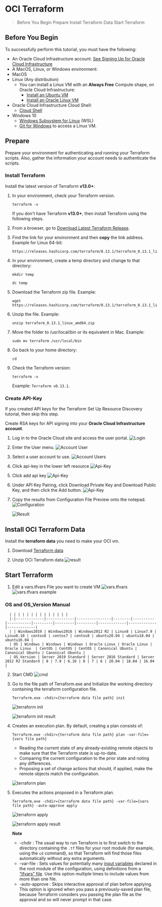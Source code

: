 OCI Terraform
============
> Before You Begin
> Prepare
> Install Terraform Data
> Start Terraform



## Before You Begin
To successfully perform this tutorial, you must have the following:

   * An Oracle Cloud Infrastructure account. [See Signing Up for Oracle Cloud Infrastructure](https://docs.oracle.com/en-us/iaas/Content/GSG/Tasks/signingup.htm)
   * A MacOS, Linux, or Windows environment:
   * MacOS
   * Linux (Any distribution)
      - You can install a Linux VM with an **Always Free** Compute shape, on Oracle Cloud Infrastructure:
         +  [Install an Ubuntu VM](https://docs.oracle.com/iaas/developer-tutorials/tutorials/helidon-on-ubuntu/01oci-ubuntu-helidon-summary.htm#create-ubuntu-vm)
         +  [Install an Oracle Linux VM](https://docs.oracle.com/iaas/developer-tutorials/tutorials/apache-on-oracle-linux/01oci-ol-apache-summary.htm#create-oracle-linux-vm)
   * Oracle Cloud Infrastructure Cloud Shell:
      -  [Cloud Shell](https://docs.oracle.com/iaas/Content/API/Concepts/cloudshellintro.htm)
   * Windows 10
      -  [Windows Subsystem for Linux](https://ubuntu.com/wsl) (WSL)
      -  [Git for Windows](https://gitforwindows.org/) to access a Linux VM.



## Prepare
Prepare your environment for authenticating and running your Terraform scripts. Also, gather the information your account needs to authenticate the scripts.

### Install Terraform
   Install the latest version of Terraform **v13.0+**:

   1. In your environment, check your Terraform version.
      ```script
      terraform -v
      ```

      If you don't have Terraform **v13.0+**, then install Terraform using the following steps.

   2. From a browser, go to [Download Latest Terraform Release](https://www.terraform.io/downloads.html).

   3. Find the link for your environment and then **copy** the link address. Example for Linux 64-bit:
      ```script
      https://releases.hashicorp.com/terraform/0.13.1/terraform_0.13.1_linux_amd64.zip
      ```

   4. In your environment, create a temp directory and change to that directory:
      ```script
      mkdir temp
      ```
      ```script
      dc temp
      ```

   5. Download the Terraform zip file. Example:
      ```script
      wget https://releases.hashicorp.com/terraform/0.13.1/terraform_0.13.1_linux_amd64.zip
      ```

   6. Unzip the file. Example:
      ```script
      unzip terraform_0.13.1_linux_amd64.zip
      ```

   7. Move the folder to /usr/local/bin or its equivalent in Mac. Example:
      ```script
      sudo mv terraform /usr/local/bin
      ```

   8. Go back to your home directory:
      ```script
      cd
      ```

   9. Check the Terraform version:
      ```script
      terraform -v
      ```

      Example: `Terraform v0.13.1`.

### Create API-Key
   If you created API keys for the Terraform Set Up Resource Discovery tutorial, then skip this step.

   Create RSA keys for API signing into your **Oracle Cloud Infrastructure account**.

   1. Log in to the Oracle Cloud site and access the user portal.
      ![Login](https://objectstorage.ap-seoul-1.oraclecloud.com/p/UintikT5Bz9_ciVuEgqCJ1b1d34PzwoDZM1HV2trqjydCVx7XQbaOLRRR5PWep9T/n/cnfyb6dq82p9/b/test_bucket/o/login.png)  

   2. Enter the User menu.
      ![Account User](https://objectstorage.ap-seoul-1.oraclecloud.com/p/ZOKRkEnpLI3IHFs80_aW3Ciy6HTd-skSGzNuZ2fzSywbU6MSdWf2U5dOxN9ID_1X/n/cnfyb6dq82p9/b/test_bucket/o/Select%20Users.png)  

   3. Select a user account to use.
      ![Account Users](https://objectstorage.ap-seoul-1.oraclecloud.com/p/Mj3mBoNkl6NWjDLhtxfe63J-4Lq2r6VyKoZIxFOYEus_uUxy4KO4yL8-1O-EXKAX/n/cnfyb6dq82p9/b/test_bucket/o/Account%20Users.png)

   4. Click api-key in the lower left resource
      ![Api-Key](https://objectstorage.ap-seoul-1.oraclecloud.com/p/loI-emg6u0lh9fUSBcYtOxB3sHrZdReHE8w9UShac3o07rV1YxGrdDRomJedjeFm/n/cnfyb6dq82p9/b/test_bucket/o/Select%20API.png)

   5. Click add api key
      ![Api-Key](https://objectstorage.ap-seoul-1.oraclecloud.com/p/0h6Wa3WGv6TxKdlToZiSF1y8DKfb5OzUyk1FoNOwqcI3Uia4H-6en1OJ6QrKjax2/n/cnfyb6dq82p9/b/test_bucket/o/Add%20API.png)

   6. Under API Key Pairing, click Download Private Key and Download Public Key, and then click the Add button.
      ![Api-Key](https://objectstorage.ap-seoul-1.oraclecloud.com/p/LWIhfi13CPLouybPpS7Y4CBIz0C6kBRvSdnhk3CJPmvkZ1i3Q_oIT6FSPoSEVEY3/n/cnfyb6dq82p9/b/test_bucket/o/Add%20API%20Key.png)

   7. Copy the results from Configuration File Preview onto the notepad.
      ![Configuration](https://objectstorage.ap-seoul-1.oraclecloud.com/p/-Zt31hsQBx_ZeziV66Ht-7lpHmaq6DaEEougk4XsNSAjKGTMex2IXXK217ksmbGr/n/cnfyb6dq82p9/b/test_bucket/o/Configuration.png)

      ![Result](https://objectstorage.ap-seoul-1.oraclecloud.com/p/gOxnRsQzQnxPaDe0qlPc7nOh4-Kdnzq6mu3OmJiUueDOPKhiBh3rPHaJDsaGJqi5/n/cnfyb6dq82p9/b/test_bucket/o/Result.png)

  

## Install OCI Terraform Data
   Install the **terraform data** you need to make your OCI vm.

   1. Download [Terraform data](https://objectstorage.ap-seoul-1.oraclecloud.com/p/bHkV4FBOsJqlTk5LoAGB0er2eazIffo0GayOxpnXl3NmIFiw-OOmC_r7k3QnwX9k/n/cnfyb6dq82p9/b/test_bucket/o/oci.zip)

   2. Unzip OCI Terraform data
      ![result](https://objectstorage.ap-seoul-1.oraclecloud.com/p/prTLqef95IlqW3cUVx69HQXbajaVw8JjmyMIswxKEzKv1UdHSab4TP17R9BxoY59/n/cnfyb6dq82p9/b/test_bucket/o/result_Extract_zip.png)
  


## Start Terraform

   1. Edit a vars.tfvars File you want to create VM
      ![vars.tfvars](https://objectstorage.ap-seoul-1.oraclecloud.com/p/OamyrtOzj--tgs_MItd7Ns17tDiHrwXRPo86I-HX81_D1AnYoBY5a-DrYUON6whZ/n/cnfyb6dq82p9/b/test_bucket/o/open_vars.tfvars.png)
      ![vars.tfvars example](https://objectstorage.ap-seoul-1.oraclecloud.com/p/MpiLFhwOzZxEpR0JhRTE_mCVurhRsbtlcBZ5zzzckjTKFa5XA7uzlz5igeLvBHFq/n/cnfyb6dq82p9/b/test_bucket/o/vars.tfvars_update.png)

   ### OS and OS_Version Manual
      | | | | | | | | | | | | | |
      |-|-------------|-------------|----------------|--------|----------|-----------|---------|---------|---------|-------------|-------------|-------------|
      | | Windows2019 | Windows2016 | Windows2012 R2 | Linux8 | Linux7.9 | Linux6.10 | centos8 | centos7 | centos8 | ubuntu20.04 | ubuntu18.04 | ubuntu16.04 |
      | OS | Windows | Windows | Windows | Oracle Linux | Oracle Linux | Oracle Linux  | CentOS | CentOS | CentOS | Canonical Ubuntu | Canonical Ubuntu | Canonical Ubuntu |
      | OS_Version | Server 2019 Standard | Server 2016 Standard | Server 2012 R2 Standard | 8 | 7.9 | 6.10 | 8 | 7 | 6 | 20.04 | 18.04 | 16.04 |

   2. Start CMD
      ![cmd](https://objectstorage.ap-seoul-1.oraclecloud.com/p/e8Z1D4LRTo5lMKNazFMPk336Tj7f3dDBiiTY3nncP55Mcn3_ZamU7rh95bdJ_f6T/n/cnfyb6dq82p9/b/test_bucket/o/run_cmd.png)

   3. Go to the file path of Terraform.exe and Initialize the working directory containing the terraform configuration file.
      ```script
      Terraform.exe -chdir={terraform data file path} init
      ```
      ![terraform init](https://objectstorage.ap-seoul-1.oraclecloud.com/p/-MbOI7iohBzYf0nZigfNbluXOaa8rRypdsxlBNWSwNKFzpRk0e-bGGbtYPRXmj6f/n/cnfyb6dq82p9/b/test_bucket/o/terraform%20init.png)
   
      ![terraform init result](https://objectstorage.ap-seoul-1.oraclecloud.com/p/T2z5bSTqorrNiI6jSOU8McxhVhPYiXkhUnEsvj3aA0xiXeI6vVmwb0IqZcxLNNcE/n/cnfyb6dq82p9/b/test_bucket/o/result_terraform%20init.png)


   4. Creates an execution plan. By default, creating a plan consists of:
      ```script
      Terraform.exe -chdir={terraform data file path} plan -var-file={vars file path}
      ```

      * Reading the current state of any already-existing remote objects to make sure that the Terraform state is up-to-date.
      * Comparing the current configuration to the prior state and noting any differences.
      * Proposing a set of change actions that should, if applied, make the remote objects match the configuration.

      ![terraform plan](https://objectstorage.ap-seoul-1.oraclecloud.com/p/6TzI1DE25F7qRGJr2dO4lPleSx-nzdV5OnqnHUBPvpohyKJXCcPg7hsu6YyNe19r/n/cnfyb6dq82p9/b/test_bucket/o/terraform%20plan.png)

   5. Executes the actions proposed in a Terraform plan.
      ```script
      Terraform.exe -chdir={terraform data file path} -var-file={vars file path} -auto-approve apply
      ```

      ![terraform apply](https://objectstorage.ap-seoul-1.oraclecloud.com/p/D-Av4dANh4d5I_8Amyi--N1VjxM-SK2aMHQj3ph3txIyEdseuyJzaJMbKIWSkZdH/n/cnfyb6dq82p9/b/test_bucket/o/terraform%20apply.png)

      ![terraform apply result](https://objectstorage.ap-seoul-1.oraclecloud.com/p/fSnqf6g_jlGLFHzuiNQZ1v5ZbYK7EFn7V1zGTu2T3Qr4wfzCr-nBNAHlaJXMW_yd/n/cnfyb6dq82p9/b/test_bucket/o/result_terraform%20apply.png)

      **Note**
         * -chdir : The usual way to run Terraform is to first switch to the directory containing the `.tf` files for your root module (for example, using the `cd` command), so that Terraform will find those files automatically without any extra arguments.
         * -var-file : Sets values for potentially many [input variables](https://www.terraform.io/docs/language/values/variables.html) declared in the root module of the configuration, using definitions from a ["tfvars" file](https://www.terraform.io/docs/language/values/variables.html#variable-definitions-tfvars-files). Use this option multiple times to include values from more than one file.
         * -auto-approve : Skips interactive approval of plan before applying. This option is ignored when you pass a previously-saved plan file, because Terraform considers you passing the plan file as the approval and so will never prompt in that case.
    
